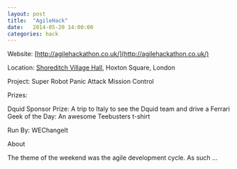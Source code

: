 ```yaml
---
layout: post
title:  "AgileHack"
date:   2014-05-20 14:00:00
categories: hack
---
```


Website: [http://agilehackathon.co.uk/](http://agilehackathon.co.uk/)

Location: [Shoreditch Village Hall](http://shoreditchworks.com/), Hoxton Square, London

Project: Super Robot Panic Attack Mission Control

Prizes: 

Dquid Sponsor Prize: A trip to Italy to see the Dquid team and drive a Ferrari
Geek of the Day: An awesome Teebusters t-shirt

Run By: WEChangeIt

About

The theme of the weekend was the agile development cycle. As such ...